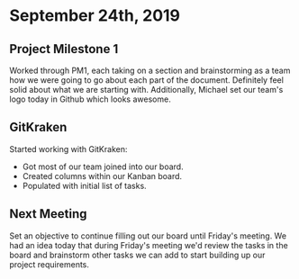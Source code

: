 # September 24th, 2019

## Project Milestone 1

Worked through PM1, each taking on a section and brainstorming as a team how we were going to go about each part of the document. Definitely feel solid about what we are starting with. Additionally, Michael set our team's logo today in Github which looks awesome.

## GitKraken

Started working with GitKraken:

* Got most of our team joined into our board.
* Created columns within our Kanban board.
* Populated with initial list of tasks.

## Next Meeting 

Set an objective to continue filling out our board until Friday's meeting. We had an idea today that during Friday's meeting we'd review the tasks in the board and brainstorm other tasks we can add to start building up our project requirements.

